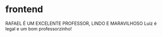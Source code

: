 # frontend
RAFAEL É UM EXCELENTE PROFESSOR, LINDO E MARAVILHOSO
Luiz é legal e um bom professorzinho!

